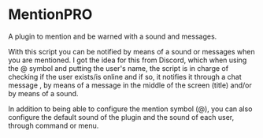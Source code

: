 # MentionPRO
A plugin to mention and be warned with a sound and messages.

With this script you can be notified by means of a sound or messages when you are mentioned. I got the idea for this from Discord, which when using the @ symbol and putting the user's name, the script is in charge of checking if the user exists/is online and if so, it notifies it through a chat message , by means of a message in the middle of the screen (title) and/or by means of a sound.

In addition to being able to configure the mention symbol (@), you can also configure the default sound of the plugin and the sound of each user, through command or menu.

